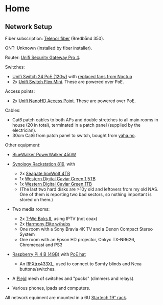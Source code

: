 # Home

## Network Setup

Fiber subscription: [Telenor fiber](https://www.telenor.no/privat/internett/fiber/) (Bredbånd 350).

ONT: Unknown (installed by fiber installer).

Router: [Unifi Security Gateway Pro 4](https://www.ui.com/unifi-routing/unifi-security-gateway-pro-4/).

Switches:
-  [Unifi Switch 24 PoE (120w)](https://eu.store.ui.com/collections/unifi-network-routing-switching/products/usw-24-poe) with [replaced fans from Noctua](https://www.proshop.no/Kabinettkjoeler/Noctua-NF-A4x20-FLX-Kabinettvifte-40-mm-15-dBA/2595710)
-  2x [Unifi Switch Flex Mini](https://eu.store.ui.com/collections/unifi-network-routing-switching/products/usw-flex-mini). These are powered over PoE.

Access points:
- 2x [Unifi NanoHD Access Point](https://eu.store.ui.com/collections/unifi-network-wireless/products/unifi-nanohd). These are powered over PoE.

Cables:
- Cat6 patch cables to both APs and double stretches to all main rooms in house (20 in total), terminated in a patch panel (supplied by the electrician).
- 30cm Cat6 from patch panel to switch, bought from [yaha.no](https://www.yaha.no/?hg=298&ug=3885).

Other equipment:
- [BlueWalker PowerWalker 450W](https://www.komplett.no/product/1104062/datautstyr/pc-tilbehoer/ups-overspenningsvern/ups-og-ups-batteri/bluewalker-powerwalker-ups-vi-750-r1u)
- [Synology Rackstation 819](https://www.synology.com/en-global/products/RS819), with
  - 2x [Seagate IronWolf 4TB](https://www.komplett.no/product/898981/datautstyr/lagring/harddiskerssd/harddisk-35/seagate-ironwolf-4tb-35-nas-hdd)
  - 1x [Western Digital Caviar Green 1,5TB](https://www.komplett.no/product/445869)
  - 1x [Western Digital Caviar Green 1TB](https://www.komplett.no/product/575186)
  - (The last two hard disks are >10y old and leftovers from my old NAS. One of them is reporting two bad sectors, so nothing important is stored on them.)
- Two media rooms:
  - 2x [T-We Boks II](https://www.telenor.no/privat/tv/t-we/dekoder/), using IPTV (not coax)
  - 2x [Harmony Elite w/hubs](https://www.logitech.com/no-no/products/harmony/harmony-elite.915-000257.html)
  - One room with a Sony Bravia 4K TV and a Denon Compact Stereo System
  - One room with an Epson HD projector, Onkyo TX-NR626, Chromecast and PS3

- [Raspberry Pi 4 B (4GB)](https://www.proshop.no/Mini-PC-Android-Raspberry-Pi/Raspberry-Pi-4-Model-B-4GB/2780502) with [PoE hat](https://www.proshop.no/Mini-PC-Android-Raspberry-Pi/Raspberry-Pi-Powerboard-PoE-HAT/2652523)
  - An [RFXtrx433XL](http://www.rfxcom.com/RFXtrx433XL), used to connect to Somfy blinds and Nexa buttons/switches.
- A [Plejd](https://www.plejd.com/en-no/products) mesh of switches and "pucks" (dimmers and relays).
- Various phones, ipads and computers.

All network equiment are mounted in a 6U [Startech 19" rack](https://www.dustinhome.no/product/5011089096/startech-wall-mounted-19-rack-6u).

